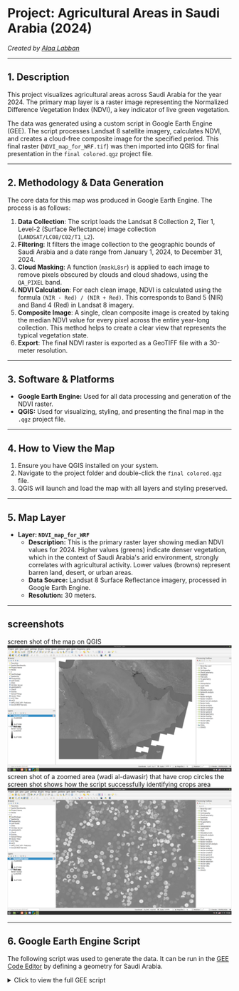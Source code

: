 # Project: Agricultural Areas in Saudi Arabia (2024)

*Created by [Alaa Labban](https://github.com/AlaaLabban)*

---

## 1. Description

This project visualizes agricultural areas across Saudi Arabia for the year 2024. The primary map layer is a raster image representing the Normalized Difference Vegetation Index (NDVI), a key indicator of live green vegetation.

The data was generated using a custom script in Google Earth Engine (GEE). The script processes Landsat 8 satellite imagery, calculates NDVI, and creates a cloud-free composite image for the specified period. This final raster (`NDVI_map_for_WRF.tif`) was then imported into QGIS for final presentation in the `final colored.qgz` project file.

---

## 2. Methodology & Data Generation

The core data for this map was produced in Google Earth Engine. The process is as follows:

1.  **Data Collection**: The script loads the Landsat 8 Collection 2, Tier 1, Level-2 (Surface Reflectance) image collection (`LANDSAT/LC08/C02/T1_L2`).
2.  **Filtering**: It filters the image collection to the geographic bounds of Saudi Arabia and a date range from January 1, 2024, to December 31, 2024.
3.  **Cloud Masking**: A function (`maskL8sr`) is applied to each image to remove pixels obscured by clouds and cloud shadows, using the `QA_PIXEL` band.
4.  **NDVI Calculation**: For each clean image, NDVI is calculated using the formula `(NIR - Red) / (NIR + Red)`. This corresponds to Band 5 (NIR) and Band 4 (Red) in Landsat 8 imagery.
5.  **Composite Image**: A single, clean composite image is created by taking the median NDVI value for every pixel across the entire year-long collection. This method helps to create a clear view that represents the typical vegetation state.
6.  **Export**: The final NDVI raster is exported as a GeoTIFF file with a 30-meter resolution.

---

## 3. Software & Platforms

* **Google Earth Engine:** Used for all data processing and generation of the NDVI raster.
* **QGIS:** Used for visualizing, styling, and presenting the final map in the `.qgz` project file.

---

## 4. How to View the Map

1.  Ensure you have QGIS installed on your system.
2.  Navigate to the project folder and double-click the `final colored.qgz` file.
3.  QGIS will launch and load the map with all layers and styling preserved.

---

## 5. Map Layer

* **Layer: `NDVI_map_for_WRF`**
    * **Description:** This is the primary raster layer showing median NDVI values for 2024. Higher values (greens) indicate denser vegetation, which in the context of Saudi Arabia's arid environment, strongly correlates with agricultural activity. Lower values (browns) represent barren land, desert, or urban areas.
    * **Data Source:** Landsat 8 Surface Reflectance imagery, processed in Google Earth Engine.
    * **Resolution:** 30 meters.

---
## screenshots
screen shot of the map on QGIS
![QGIS map screenshot](QGIS-map-screenshot.png)
screen shot of a zoomed area (wadi al-dawasir) that have crop circles 
the screen shot shows how the script successfully identifying crops area
![zoomed area](QGIS-closeup-into-wadi-al-dawasir.png)

---
## 6. Google Earth Engine Script

The following script was used to generate the data. It can be run in the [GEE Code Editor](https://code.earthengine.google.com/) by defining a geometry for Saudi Arabia.

<details>
<summary>Click to view the full GEE script</summary>

```javascript
// =================================================================
//  Google Earth Engine Script to Identify and Export Agricultural Areas
//  (Final version with maxPixels enabled for large export)
// =================================================================

// --- Part 1: Function to Mask Clouds ---
function maskL8sr(image) {
  var cloudShadowBitMask = (1 << 3);
  var cloudsBitMask = (1 << 5);
  var qa = image.select('QA_PIXEL');
  var mask = qa.bitwiseAnd(cloudShadowBitMask).eq(0)
                 .and(qa.bitwiseAnd(cloudsBitMask).eq(0));
  return image.updateMask(mask);
}

// --- Part 2: Function to Calculate NDVI ---
var calculateNDVI = function(image) {
  var nir = image.select('SR_B5');
  var red = image.select('SR_B4');
  var ndvi = nir.subtract(red).divide(nir.add(red)).rename('NDVI');
  return image.addBands(ndvi);
};

// --- Part 3: Load Data and Create a Composite Image ---
// Note: 'geometry' must be defined in the GEE editor before running.
var collection = ee.ImageCollection('LANDSAT/LC08/C02/T1_L2')
    .filterBounds(geometry)
    .filterDate('2024-01-01', '2024-12-31')
    .map(maskL8sr)
    .map(calculateNDVI);

var ndviComposite = collection.select('NDVI').median();
var clippedNdvi = ndviComposite.clip(geometry);

// --- Part 4: Visualize the Result ---
var ndviPalette = [
  '#a52a2a', // Brown (low NDVI)
  '#ffff00', // Yellow
  '#00ff00', // Green
  '#006400'  // Dark Green (high NDVI)
];

Map.addLayer(clippedNdvi, {min: 0, max: 0.6, palette: ndviPalette}, 'NDVI Map (Agricultural Areas)');
Map.centerObject(geometry, 8);

// --- Part 5: Export the Final Image to Your Google Drive ---
Export.image.toDrive({
  image: clippedNdvi,
  description: 'NDVI_map_for_WRF',
  folder: 'GEE_Exports',
  scale: 30,
  region: geometry,
  fileFormat: 'GeoTIFF',
  maxPixels: 10000000000 // <-- Allows for a very large export
});

</details>
